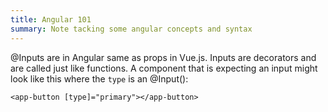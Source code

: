 ```yaml
---
title: Angular 101
summary: Note tacking some angular concepts and syntax
---
```

@Inputs are in Angular same as props in Vue.js. Inputs are decorators and are called just like functions. A component that is expecting an input might look like this where the `type` is an @Input():

`<app-button [type]="primary"></app-button>`